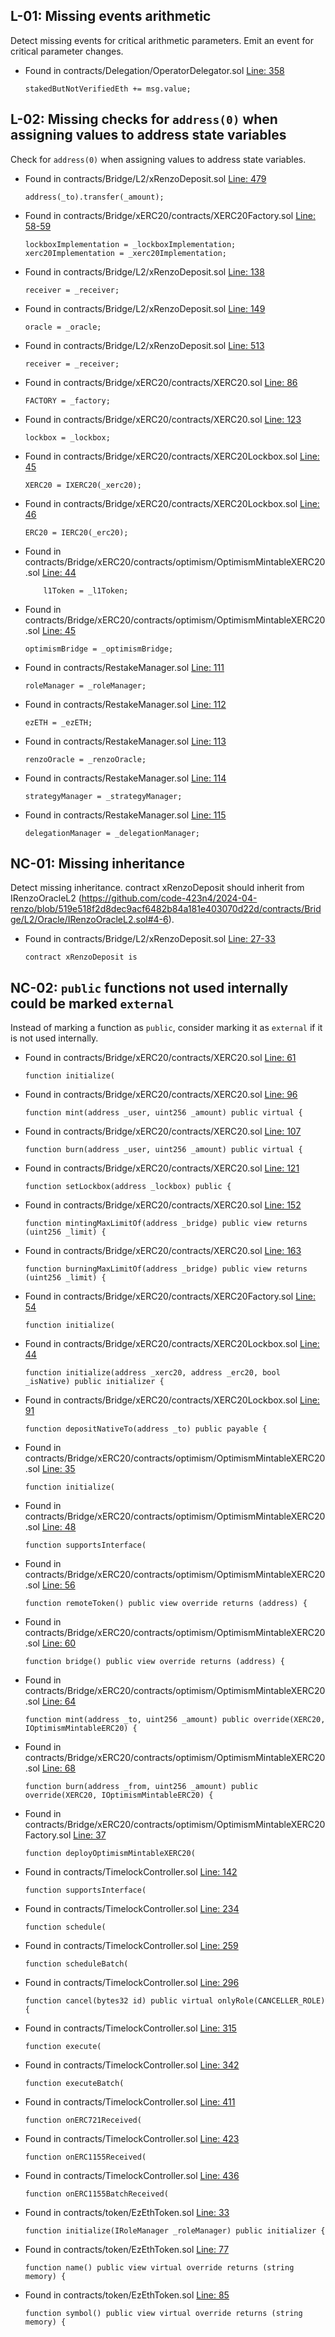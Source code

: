 ## L-01: Missing events arithmetic
Detect missing events for critical arithmetic parameters. Emit an event for critical parameter changes.

- Found in contracts/Delegation/OperatorDelegator.sol [Line: 358](https://github.com/code-423n4/2024-04-renzo/blob/519e518f2d8dec9acf6482b84a181e403070d22d/contracts/Delegation/OperatorDelegator.sol#L358)
    ```
	stakedButNotVerifiedEth += msg.value;
    ```

## L-02: Missing checks for `address(0)` when assigning values to address state variables
Check for `address(0)` when assigning values to address state variables.

- Found in contracts/Bridge/L2/xRenzoDeposit.sol [Line: 479](https://github.com/code-423n4/2024-04-renzo/blob/519e518f2d8dec9acf6482b84a181e403070d22d/contracts/Bridge/L2/xRenzoDeposit.sol#L479)
    ```
	address(_to).transfer(_amount);
    ```
- Found in contracts/Bridge/xERC20/contracts/XERC20Factory.sol [Line: 58-59](https://github.com/code-423n4/2024-04-renzo/blob/519e518f2d8dec9acf6482b84a181e403070d22d/contracts/Bridge/xERC20/contracts/XERC20Factory.sol#L58-L59)
    ```
	lockboxImplementation = _lockboxImplementation;
	xerc20Implementation = _xerc20Implementation;
    ```
- Found in contracts/Bridge/L2/xRenzoDeposit.sol [Line: 138](https://github.com/code-423n4/2024-04-renzo/blob/519e518f2d8dec9acf6482b84a181e403070d22d/contracts/Bridge/L2/xRenzoDeposit.sol#L138)
    ```
	receiver = _receiver;
    ```
- Found in contracts/Bridge/L2/xRenzoDeposit.sol [Line: 149](https://github.com/code-423n4/2024-04-renzo/blob/519e518f2d8dec9acf6482b84a181e403070d22d/contracts/Bridge/L2/xRenzoDeposit.sol#L149)
    ```
	oracle = _oracle;
    ```
- Found in contracts/Bridge/L2/xRenzoDeposit.sol [Line: 513](https://github.com/code-423n4/2024-04-renzo/blob/519e518f2d8dec9acf6482b84a181e403070d22d/contracts/Bridge/L2/xRenzoDeposit.sol#L513)
    ```
	receiver = _receiver;
    ```
- Found in contracts/Bridge/xERC20/contracts/XERC20.sol [Line: 86](https://github.com/code-423n4/2024-04-renzo/blob/519e518f2d8dec9acf6482b84a181e403070d22d/contracts/Bridge/xERC20/contracts/XERC20.sol#L86)
    ```
	FACTORY = _factory;
    ```
- Found in contracts/Bridge/xERC20/contracts/XERC20.sol [Line: 123](https://github.com/code-423n4/2024-04-renzo/blob/519e518f2d8dec9acf6482b84a181e403070d22d/contracts/Bridge/xERC20/contracts/XERC20.sol#L123)
    ```
	lockbox = _lockbox;
    ```
- Found in contracts/Bridge/xERC20/contracts/XERC20Lockbox.sol [Line: 45](https://github.com/code-423n4/2024-04-renzo/blob/519e518f2d8dec9acf6482b84a181e403070d22d/contracts/Bridge/xERC20/contracts/XERC20Lockbox.sol#L45)
    ```
	XERC20 = IXERC20(_xerc20);
    ```
- Found in contracts/Bridge/xERC20/contracts/XERC20Lockbox.sol [Line: 46](https://github.com/code-423n4/2024-04-renzo/blob/519e518f2d8dec9acf6482b84a181e403070d22d/contracts/Bridge/xERC20/contracts/XERC20Lockbox.sol#L46)
    ```
	ERC20 = IERC20(_erc20);
    ```
- Found in contracts/Bridge/xERC20/contracts/optimism/OptimismMintableXERC20.sol [Line: 44](https://github.com/code-423n4/2024-04-renzo/blob/519e518f2d8dec9acf6482b84a181e403070d22d/contracts/Bridge/xERC20/contracts/optimism/OptimismMintableXERC20.sol#L44)
    ```
        l1Token = _l1Token;
    ```
- Found in contracts/Bridge/xERC20/contracts/optimism/OptimismMintableXERC20.sol [Line: 45](https://github.com/code-423n4/2024-04-renzo/blob/519e518f2d8dec9acf6482b84a181e403070d22d/contracts/Bridge/xERC20/contracts/optimism/OptimismMintableXERC20.sol#L45)
    ```
	optimismBridge = _optimismBridge;
    ```
- Found in contracts/RestakeManager.sol [Line: 111](https://github.com/code-423n4/2024-04-renzo/blob/519e518f2d8dec9acf6482b84a181e403070d22d/contracts/RestakeManager.sol#L111)
    ```
	roleManager = _roleManager;
    ```
- Found in contracts/RestakeManager.sol [Line: 112](https://github.com/code-423n4/2024-04-renzo/blob/519e518f2d8dec9acf6482b84a181e403070d22d/contracts/RestakeManager.sol#L112)
    ```
	ezETH = _ezETH;
    ```
- Found in contracts/RestakeManager.sol [Line: 113](https://github.com/code-423n4/2024-04-renzo/blob/519e518f2d8dec9acf6482b84a181e403070d22d/contracts/RestakeManager.sol#L113)
    ```
	renzoOracle = _renzoOracle;
    ```
- Found in contracts/RestakeManager.sol [Line: 114](https://github.com/code-423n4/2024-04-renzo/blob/519e518f2d8dec9acf6482b84a181e403070d22d/contracts/RestakeManager.sol#L114)
    ```
	strategyManager = _strategyManager;
    ```
- Found in contracts/RestakeManager.sol [Line: 115](https://github.com/code-423n4/2024-04-renzo/blob/519e518f2d8dec9acf6482b84a181e403070d22d/contracts/RestakeManager.sol#L115)
    ```
	delegationManager = _delegationManager;
    ```

## NC-01: Missing inheritance
Detect missing inheritance. contract xRenzoDeposit should inherit from IRenzoOracleL2 (https://github.com/code-423n4/2024-04-renzo/blob/519e518f2d8dec9acf6482b84a181e403070d22d/contracts/Bridge/L2/Oracle/IRenzoOracleL2.sol#4-6).

- Found in contracts/Bridge/L2/xRenzoDeposit.sol [Line: 27-33](https://github.com/code-423n4/2024-04-renzo/blob/519e518f2d8dec9acf6482b84a181e403070d22d/contracts/Bridge/L2/xRenzoDeposit.sol#L27-L33)
    ```
	contract xRenzoDeposit is
    ```

## NC-02: `public` functions not used internally could be marked `external`
Instead of marking a function as `public`, consider marking it as `external` if it is not used internally.

- Found in contracts/Bridge/xERC20/contracts/XERC20.sol [Line: 61](https://github.com/code-423n4/2024-04-renzo/blob/519e518f2d8dec9acf6482b84a181e403070d22d/contracts/Bridge/xERC20/contracts/XERC20.sol#L61)
    ```solidity
	function initialize(
    ```
- Found in contracts/Bridge/xERC20/contracts/XERC20.sol [Line: 96](https://github.com/code-423n4/2024-04-renzo/blob/519e518f2d8dec9acf6482b84a181e403070d22d/contracts/Bridge/xERC20/contracts/XERC20.sol#L96)
    ```solidity
	function mint(address _user, uint256 _amount) public virtual {
    ```
- Found in contracts/Bridge/xERC20/contracts/XERC20.sol [Line: 107](https://github.com/code-423n4/2024-04-renzo/blob/519e518f2d8dec9acf6482b84a181e403070d22d/contracts/Bridge/xERC20/contracts/XERC20.sol#L107)
    ```solidity
	function burn(address _user, uint256 _amount) public virtual {
    ```
- Found in contracts/Bridge/xERC20/contracts/XERC20.sol [Line: 121](https://github.com/code-423n4/2024-04-renzo/blob/519e518f2d8dec9acf6482b84a181e403070d22d/contracts/Bridge/xERC20/contracts/XERC20.sol#L121)
    ```solidity
	function setLockbox(address _lockbox) public {
    ```
- Found in contracts/Bridge/xERC20/contracts/XERC20.sol [Line: 152](https://github.com/code-423n4/2024-04-renzo/blob/519e518f2d8dec9acf6482b84a181e403070d22d/contracts/Bridge/xERC20/contracts/XERC20.sol#L152)
    ```solidity
	function mintingMaxLimitOf(address _bridge) public view returns (uint256 _limit) {
    ```
- Found in contracts/Bridge/xERC20/contracts/XERC20.sol [Line: 163](https://github.com/code-423n4/2024-04-renzo/blob/519e518f2d8dec9acf6482b84a181e403070d22d/contracts/Bridge/xERC20/contracts/XERC20.sol#L163)
    ```solidity
	function burningMaxLimitOf(address _bridge) public view returns (uint256 _limit) {
    ```
- Found in contracts/Bridge/xERC20/contracts/XERC20Factory.sol [Line: 54](https://github.com/code-423n4/2024-04-renzo/blob/519e518f2d8dec9acf6482b84a181e403070d22d/contracts/Bridge/xERC20/contracts/XERC20Factory.sol#L54)
    ```solidity
	function initialize(
    ```
- Found in contracts/Bridge/xERC20/contracts/XERC20Lockbox.sol [Line: 44](https://github.com/code-423n4/2024-04-renzo/blob/519e518f2d8dec9acf6482b84a181e403070d22d/contracts/Bridge/xERC20/contracts/XERC20Lockbox.sol#L44)
    ```solidity
	function initialize(address _xerc20, address _erc20, bool _isNative) public initializer {
    ```
- Found in contracts/Bridge/xERC20/contracts/XERC20Lockbox.sol [Line: 91](https://github.com/code-423n4/2024-04-renzo/blob/519e518f2d8dec9acf6482b84a181e403070d22d/contracts/Bridge/xERC20/contracts/XERC20Lockbox.sol#L91)
    ```solidity
	function depositNativeTo(address _to) public payable {
    ```
- Found in contracts/Bridge/xERC20/contracts/optimism/OptimismMintableXERC20.sol [Line: 35](https://github.com/code-423n4/2024-04-renzo/blob/519e518f2d8dec9acf6482b84a181e403070d22d/contracts/Bridge/xERC20/contracts/optimism/OptimismMintableXERC20.sol#L35)
    ```solidity
	function initialize(
    ```
- Found in contracts/Bridge/xERC20/contracts/optimism/OptimismMintableXERC20.sol [Line: 48](https://github.com/code-423n4/2024-04-renzo/blob/519e518f2d8dec9acf6482b84a181e403070d22d/contracts/Bridge/xERC20/contracts/optimism/OptimismMintableXERC20.sol#L48)
    ```solidity
	function supportsInterface(
    ```
- Found in contracts/Bridge/xERC20/contracts/optimism/OptimismMintableXERC20.sol [Line: 56](https://github.com/code-423n4/2024-04-renzo/blob/519e518f2d8dec9acf6482b84a181e403070d22d/contracts/Bridge/xERC20/contracts/optimism/OptimismMintableXERC20.sol#L56)
    ```solidity
	function remoteToken() public view override returns (address) {
    ```
- Found in contracts/Bridge/xERC20/contracts/optimism/OptimismMintableXERC20.sol [Line: 60](https://github.com/code-423n4/2024-04-renzo/blob/519e518f2d8dec9acf6482b84a181e403070d22d/contracts/Bridge/xERC20/contracts/optimism/OptimismMintableXERC20.sol#L60)
    ```solidity
	function bridge() public view override returns (address) {
    ```
- Found in contracts/Bridge/xERC20/contracts/optimism/OptimismMintableXERC20.sol [Line: 64](https://github.com/code-423n4/2024-04-renzo/blob/519e518f2d8dec9acf6482b84a181e403070d22d/contracts/Bridge/xERC20/contracts/optimism/OptimismMintableXERC20.sol#L64)
    ```solidity
	function mint(address _to, uint256 _amount) public override(XERC20, IOptimismMintableERC20) {
    ```
- Found in contracts/Bridge/xERC20/contracts/optimism/OptimismMintableXERC20.sol [Line: 68](https://github.com/code-423n4/2024-04-renzo/blob/519e518f2d8dec9acf6482b84a181e403070d22d/contracts/Bridge/xERC20/contracts/optimism/OptimismMintableXERC20.sol#L68)
    ```solidity
	function burn(address _from, uint256 _amount) public override(XERC20, IOptimismMintableERC20) {
    ```
- Found in contracts/Bridge/xERC20/contracts/optimism/OptimismMintableXERC20Factory.sol [Line: 37](https://github.com/code-423n4/2024-04-renzo/blob/519e518f2d8dec9acf6482b84a181e403070d22d/contracts/Bridge/xERC20/contracts/optimism/OptimismMintableXERC20Factory.sol#L37)
    ```solidity
	function deployOptimismMintableXERC20(
    ```
- Found in contracts/TimelockController.sol [Line: 142](https://github.com/code-423n4/2024-04-renzo/blob/519e518f2d8dec9acf6482b84a181e403070d22d/contracts/TimelockController.sol#L142)
    ```solidity
	function supportsInterface(
    ```
- Found in contracts/TimelockController.sol [Line: 234](https://github.com/code-423n4/2024-04-renzo/blob/519e518f2d8dec9acf6482b84a181e403070d22d/contracts/TimelockController.sol#L234)
    ```solidity
	function schedule(
    ```
- Found in contracts/TimelockController.sol [Line: 259](https://github.com/code-423n4/2024-04-renzo/blob/519e518f2d8dec9acf6482b84a181e403070d22d/contracts/TimelockController.sol#L259)
    ```solidity
	function scheduleBatch(
    ```
- Found in contracts/TimelockController.sol [Line: 296](https://github.com/code-423n4/2024-04-renzo/blob/519e518f2d8dec9acf6482b84a181e403070d22d/contracts/TimelockController.sol#L296)
    ```solidity
	function cancel(bytes32 id) public virtual onlyRole(CANCELLER_ROLE) {
    ```
- Found in contracts/TimelockController.sol [Line: 315](https://github.com/code-423n4/2024-04-renzo/blob/519e518f2d8dec9acf6482b84a181e403070d22d/contracts/TimelockController.sol#L315)
    ```solidity
	function execute(
    ```
- Found in contracts/TimelockController.sol [Line: 342](https://github.com/code-423n4/2024-04-renzo/blob/519e518f2d8dec9acf6482b84a181e403070d22d/contracts/TimelockController.sol#L342)
    ```solidity
	function executeBatch(
    ```
- Found in contracts/TimelockController.sol [Line: 411](https://github.com/code-423n4/2024-04-renzo/blob/519e518f2d8dec9acf6482b84a181e403070d22d/contracts/TimelockController.sol#L411)
    ```solidity
	function onERC721Received(
    ```
- Found in contracts/TimelockController.sol [Line: 423](https://github.com/code-423n4/2024-04-renzo/blob/519e518f2d8dec9acf6482b84a181e403070d22d/contracts/TimelockController.sol#L423)
    ```solidity
	function onERC1155Received(
    ```
- Found in contracts/TimelockController.sol [Line: 436](https://github.com/code-423n4/2024-04-renzo/blob/519e518f2d8dec9acf6482b84a181e403070d22d/contracts/TimelockController.sol#L436)
    ```solidity
	function onERC1155BatchReceived(
    ```
- Found in contracts/token/EzEthToken.sol [Line: 33](https://github.com/code-423n4/2024-04-renzo/blob/519e518f2d8dec9acf6482b84a181e403070d22d/contracts/token/EzEthToken.sol#L33)
    ```solidity
	function initialize(IRoleManager _roleManager) public initializer {
    ```
- Found in contracts/token/EzEthToken.sol [Line: 77](https://github.com/code-423n4/2024-04-renzo/blob/519e518f2d8dec9acf6482b84a181e403070d22d/contracts/token/EzEthToken.sol#L77)
    ```solidity
	function name() public view virtual override returns (string memory) {
    ```
- Found in contracts/token/EzEthToken.sol [Line: 85](https://github.com/code-423n4/2024-04-renzo/blob/519e518f2d8dec9acf6482b84a181e403070d22d/contracts/token/EzEthToken.sol#L85)
    ```solidity
	function symbol() public view virtual override returns (string memory) {
    ```
